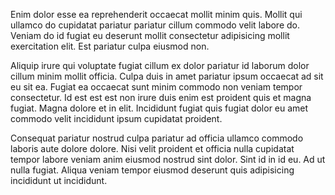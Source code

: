 Enim dolor esse ea reprehenderit occaecat mollit minim quis. Mollit qui ullamco do cupidatat pariatur pariatur cillum commodo velit labore do. Veniam do id fugiat eu deserunt mollit consectetur adipisicing mollit exercitation elit. Est pariatur culpa eiusmod non.

Aliquip irure qui voluptate fugiat cillum ex dolor pariatur id laborum dolor cillum minim mollit officia. Culpa duis in amet pariatur ipsum occaecat ad sit eu sit ea. Fugiat ea occaecat sunt minim commodo non veniam tempor consectetur. Id est est est non irure duis enim est proident quis et magna fugiat. Magna dolore et in elit. Incididunt fugiat quis fugiat dolor eu amet commodo velit incididunt ipsum cupidatat proident.

Consequat pariatur nostrud culpa pariatur ad officia ullamco commodo laboris aute dolore dolore. Nisi velit proident et officia nulla cupidatat tempor labore veniam anim eiusmod nostrud sint dolor. Sint id in id eu. Ad ut nulla fugiat. Aliqua veniam tempor eiusmod deserunt quis adipisicing incididunt ut incididunt.